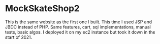 # MockSkateShop2
 
 This is the same website as the first one I built.  This time I used JSP and JBDC instead of PHP.  Same features, cart, sql implementations, manual tests, basic algos.  I deployed it on my ec2 instance but took it down in the start of 2021.
